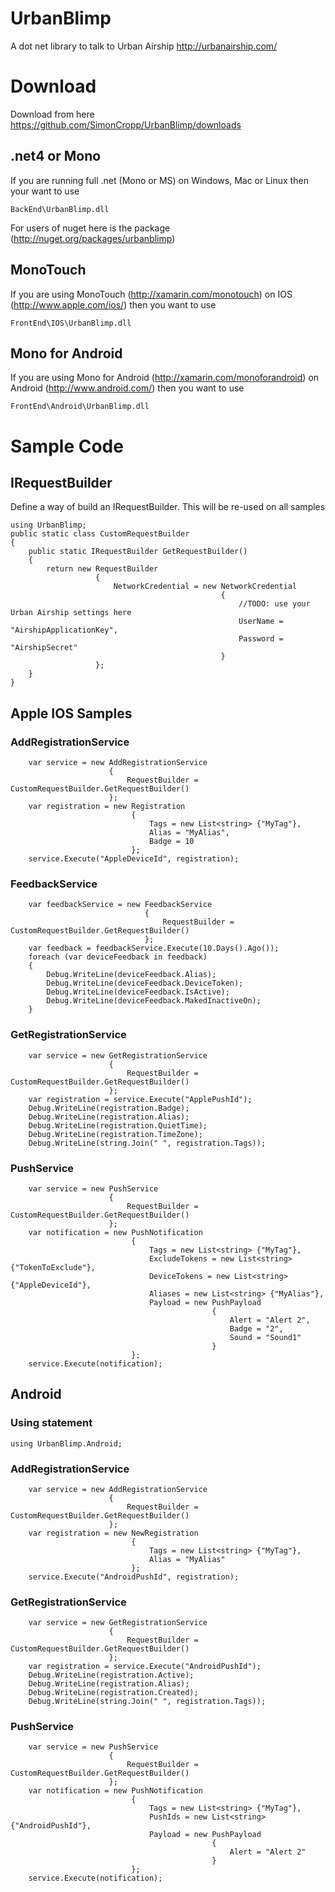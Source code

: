 UrbanBlimp
==========

A dot net library to talk to Urban Airship http://urbanairship.com/

# Download

Download from here https://github.com/SimonCropp/UrbanBlimp/downloads

## .net4 or Mono

If you are running full .net (Mono or MS) on Windows, Mac or Linux then your want to use

`BackEnd\UrbanBlimp.dll`

For users of nuget here is the package (http://nuget.org/packages/urbanblimp)

## MonoTouch

If you are using MonoTouch (http://xamarin.com/monotouch) on IOS (http://www.apple.com/ios/) then you want to use 

`FrontEnd\IOS\UrbanBlimp.dll`

## Mono for Android

If you are using Mono for Android (http://xamarin.com/monoforandroid) on Android (http://www.android.com/) then you want to use 

`FrontEnd\Android\UrbanBlimp.dll`

# Sample Code

## IRequestBuilder

Define a way of build an IRequestBuilder. This will be re-used on all samples

    using UrbanBlimp;
    public static class CustomRequestBuilder
    {
        public static IRequestBuilder GetRequestBuilder()
        {
            return new RequestBuilder
                       {
                           NetworkCredential = new NetworkCredential
                                                   {
                                                       //TODO: use your Urban Airship settings here
                                                       UserName = "AirshipApplicationKey",
                                                       Password = "AirshipSecret"
                                                   }
                       };
        }
    }
    
## Apple IOS Samples 

### AddRegistrationService 

        var service = new AddRegistrationService
                          {
                              RequestBuilder = CustomRequestBuilder.GetRequestBuilder()
                          };
        var registration = new Registration
                               {
                                   Tags = new List<string> {"MyTag"},
                                   Alias = "MyAlias",
                                   Badge = 10
                               };
        service.Execute("AppleDeviceId", registration);
        
### FeedbackService

        var feedbackService = new FeedbackService
                                  {
                                      RequestBuilder = CustomRequestBuilder.GetRequestBuilder()
                                  };
        var feedback = feedbackService.Execute(10.Days().Ago());
        foreach (var deviceFeedback in feedback)
        {
            Debug.WriteLine(deviceFeedback.Alias);
            Debug.WriteLine(deviceFeedback.DeviceToken);
            Debug.WriteLine(deviceFeedback.IsActive);
            Debug.WriteLine(deviceFeedback.MakedInactiveOn);
        }
        
### GetRegistrationService

        var service = new GetRegistrationService
                          {
                              RequestBuilder = CustomRequestBuilder.GetRequestBuilder()
                          };
        var registration = service.Execute("ApplePushId");
        Debug.WriteLine(registration.Badge);
        Debug.WriteLine(registration.Alias);
        Debug.WriteLine(registration.QuietTime);
        Debug.WriteLine(registration.TimeZone);
        Debug.WriteLine(string.Join(" ", registration.Tags));
        
### PushService

        var service = new PushService
                          {
                              RequestBuilder = CustomRequestBuilder.GetRequestBuilder()
                          };
        var notification = new PushNotification
                               {
                                   Tags = new List<string> {"MyTag"},
                                   ExcludeTokens = new List<string> {"TokenToExclude"},
                                   DeviceTokens = new List<string> {"AppleDeviceId"},
                                   Aliases = new List<string> {"MyAlias"},
                                   Payload = new PushPayload
                                                 {
                                                     Alert = "Alert 2",
                                                     Badge = "2",
                                                     Sound = "Sound1"
                                                 }
                               };
        service.Execute(notification);
        
## Android       

### Using statement

    using UrbanBlimp.Android;
        
### AddRegistrationService

        var service = new AddRegistrationService
                          {
                              RequestBuilder = CustomRequestBuilder.GetRequestBuilder()
                          };
        var registration = new NewRegistration
                               {
                                   Tags = new List<string> {"MyTag"},
                                   Alias = "MyAlias"
                               };
        service.Execute("AndroidPushId", registration);
        
### GetRegistrationService
        
        var service = new GetRegistrationService
                          {
                              RequestBuilder = CustomRequestBuilder.GetRequestBuilder()
                          };
        var registration = service.Execute("AndroidPushId");
        Debug.WriteLine(registration.Active);
        Debug.WriteLine(registration.Alias);
        Debug.WriteLine(registration.Created);
        Debug.WriteLine(string.Join(" ", registration.Tags));
        
### PushService
        
        var service = new PushService
                          {
                              RequestBuilder = CustomRequestBuilder.GetRequestBuilder()
                          };
        var notification = new PushNotification
                               {
                                   Tags = new List<string> {"MyTag"},
                                   PushIds = new List<string> {"AndroidPushId"},
                                   Payload = new PushPayload
                                                 {
                                                     Alert = "Alert 2"
                                                 }
                               };
        service.Execute(notification);
        
        
        
        
        
        
        